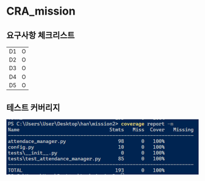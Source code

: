 # CRA_mission

## 요구사항 체크리스트
|  |  |
|---|---|
| D1 | O |
| D2 | O |
| D3 | O |
| D4 | O |
| D5 | O |

## 테스트 커버리지 

![alt text](test_coverage.PNG)